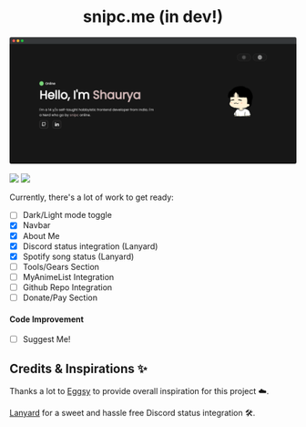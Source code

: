 <h1 align='center'>snipc.me (in dev!)</h1>

![ss](src/assets/ss.png)

![](https://img.shields.io/badge/Render-46E3B7?style=for-the-badge&logo=render&logoColor=white)
![]([https://img.shields.io/badge/Render-46E3B7?style=for-the-badge&logo=render&logoColor=white](https://img.shields.io/badge/React-20232A?style=for-the-badge&logo=react&logoColor=61DAFB))


Currently, there's a lot of work to get ready:

- [ ] Dark/Light mode toggle
- [x] Navbar
- [x] About Me
- [x] Discord status integration (Lanyard)
- [x] Spotify song status (Lanyard)
- [ ] Tools/Gears Section
- [ ] MyAnimeList Integration
- [ ] Github Repo Integration
- [ ] Donate/Pay Section

#### Code Improvement
- [ ] Suggest Me!


## Credits & Inspirations ✨

Thanks a lot to [Eggsy](https://eggsy.xyz) to provide overall inspiration for this project ☁️.

[Lanyard](https://github.com/Phineas/Lanyard) for a sweet and hassle free Discord status integration 🛠️.

